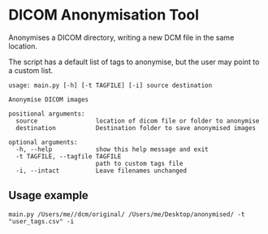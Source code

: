 # DICOM Anonymisation Tool

Anonymises a DICOM directory, writing a new DCM file in the same location.

The script has a default list of tags to anonymise, but the user may point to a custom list.

```
usage: main.py [-h] [-t TAGFILE] [-i] source destination

Anonymise DICOM images

positional arguments:
  source                location of dicom file or folder to anonymise
  destination           Destination folder to save anonymised images

optional arguments:
  -h, --help            show this help message and exit
  -t TAGFILE, --tagfile TAGFILE
                        path to custom tags file
  -i, --intact          Leave filenames unchanged
```

## Usage example

```
main.py /Users/me//dcm/original/ /Users/me/Desktop/anonymised/ -t "user_tags.csv" -i
```